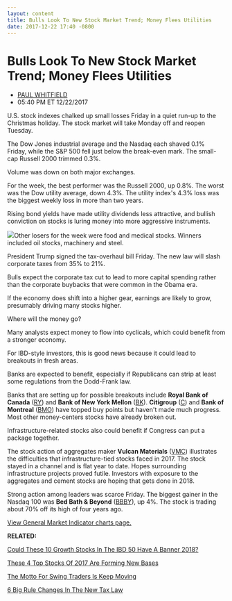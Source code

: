```yaml
---
layout: content
title: Bulls Look To New Stock Market Trend; Money Flees Utilities
date: 2017-12-22 17:40 -0800
---
```



Bulls Look To New Stock Market Trend; Money Flees Utilities
============================================================




* [PAUL WHITFIELD](https://www.investors.com/author/whitfieldp/ "Posts by PAUL WHITFIELD")
* 05:40 PM ET 12/22/2017




U.S. stock indexes chalked up small losses Friday in a quiet run-up to the Christmas holiday. The stock market will take Monday off and reopen Tuesday.




 The Dow Jones industrial average and the Nasdaq each shaved 0.1% Friday, while the S&P 500 fell just below the break-even mark. The small-cap Russell 2000 trimmed 0.3%.


Volume was down on both major exchanges.


For the week, the best performer was the Russell 2000, up 0.8%. The worst was the Dow utility average, down 4.3%. The utility index's 4.3% loss was the biggest weekly loss in more than two years.


Rising bond yields have made utility dividends less attractive, and bullish conviction on stocks is luring money into more aggressive instruments.


![](https://www.investors.com/wp-content/uploads/2017/12/MP122217-262x300.jpg)Other losers for the week were food and medical stocks. Winners included oil stocks, machinery and steel.


President Trump signed the tax-overhaul bill Friday. The new law will slash corporate taxes from 35% to 21%.


Bulls expect the corporate tax cut to lead to more capital spending rather than the corporate buybacks that were common in the Obama era.


If the economy does shift into a higher gear, earnings are likely to grow, presumably driving many stocks higher.


Where will the money go?


Many analysts expect money to flow into cyclicals, which could benefit from a stronger economy.


For IBD-style investors, this is good news because it could lead to breakouts in fresh areas.


Banks are expected to benefit, especially if Republicans can strip at least some regulations from the Dodd-Frank law.



Banks that are setting up for possible breakouts include **Royal Bank of Canada** ([RY](https://research.investors.com/quote.aspx?symbol=RY)) and **Bank of New York Mellon** ([BK](https://research.investors.com/quote.aspx?symbol=BK)). **Citigroup** ([C](https://research.investors.com/quote.aspx?symbol=C)) and **Bank of Montreal** ([BMO](https://research.investors.com/quote.aspx?symbol=BMO)) have topped buy points but haven't made much progress. Most other money-centers stocks have already broken out.


Infrastructure-related stocks also could benefit if Congress can put a package together.



The stock action of aggregates maker **Vulcan Materials** ([VMC](https://research.investors.com/quote.aspx?symbol=VMC)) illustrates the difficulties that infrastructure-tied stocks faced in 2017. The stock stayed in a channel and is flat year to date. Hopes surrounding infrastructure projects proved futile. Investors with exposure to the aggregates and cement stocks are hoping that gets done in 2018.


Strong action among leaders was scarce Friday. The biggest gainer in the Nasdaq 100 was **Bed Bath & Beyond** ([BBBY](https://research.investors.com/quote.aspx?symbol=BBBY)), up 4%. The stock is trading about 70% off its high of four years ago.


[View General Market Indicator charts page.](https://www.investors.com/wp-content/uploads/2017/12/GMI_122517.pdf)


**RELATED:**


[Could These 10 Growth Stocks In The IBD 50 Have A Banner 2018?](https://www.investors.com/stock-lists/ibd-50/could-these-10-growth-stocks-in-the-ibd-50-have-a-banner-2018/)


[These 4 Top Stocks Of 2017 Are Forming New Bases](https://www.investors.com/stock-lists/sector-leaders/add-4-top-stocks-2017-watchlist-new-bases-form/)


[The Motto For Swing Traders Is Keep Moving](https://www.investors.com/research/swing-trading/when-swing-trades-stop-trending-move-on-to-next-stock/)


[6 Big Rule Changes In The New Tax Law](https://www.investors.com/etfs-and-funds/personal-finance/5-big-rule-changes-for-individuals-in-the-new-tax-bill/)




